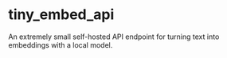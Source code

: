 # tiny_embed_api
An extremely small self-hosted API endpoint for turning text into embeddings with a local model.
